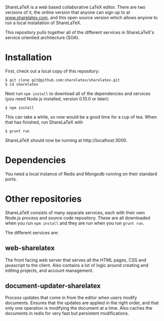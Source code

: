 ShareLaTeX is a web based collaborative LaTeX editor. There are two versions of it,
the online version that anyone can sign up to at www.sharelatex.com, and this open source
version which allows anyone to run a local installation of ShareLaTeX.

This repository pulls together all of the different services in ShareLaTeX's service
orientied architecture (SOA).

Installation
============

First, check out a local copy of this repository:

	$ git clone git@github.com:sharelatex/sharelatex.git
	$ cd sharelatex

Next run `npm install` to download all of the dependencies and services
(you need Node.js installed, version 0.10.0 or later):

	$ npm install

This can take a while, so now would be a good time for a cup of tea.
When that has finished, run ShareLaTeX with

	$ grunt run

ShareLaTeX should now be running at http://localhost:3000.

Dependencies
============

You need a local instance of Redis and Mongodb running on their standard ports.

Other repositories
==================

ShareLaTeX consists of many separate services, each with their own Node.js process
and source code repository. These are all downloaded when you run `npm install` and 
they are run when you run `grunt run`.

The different services are:

web-sharelatex
--------------

The front facing web server that serves all the HTML pages, CSS and javascript
to the client. Also contains a lot of logic around creating and editing
projects, and account management.

document-updater-sharelatex
---------------------------

Process updates that come in from the editor when users modify documents. Ensures that
the updates are applied in the right order, and that only one operation is modifying
the document at a time. Also caches the documents in redis for very fast but persistent
modifications.


